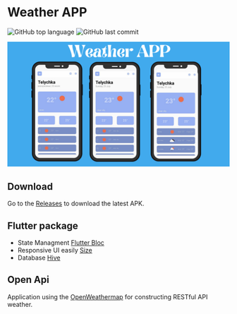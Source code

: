 # Weather APP

![GitHub top language](https://img.shields.io/github/languages/top/NI-KI-TA-KR/weather-app) ![GitHub last commit](https://img.shields.io/github/last-commit/NI-KI-TA-KR/weather-app)

<p align="center">
<img src="https://github.com/NI-KI-TA-KR/weather-app/blob/dev/previews/demo.png"/>
</p>

## Download
Go to the [Releases](previews/app-release.apk) to download the latest APK.


## Flutter package

- State Managment [Flutter Bloc](https://pub.dev/packages/flutter_bloc)
- Responsive UI easily [Size](https://pub.dev/packages/sizer)
- Database [Hive](https://pub.dev/packages/hive)

## Open Api

Application using the [OpenWeathermap](https://openweathermap.org/) for constructing RESTful API weather.<br>
